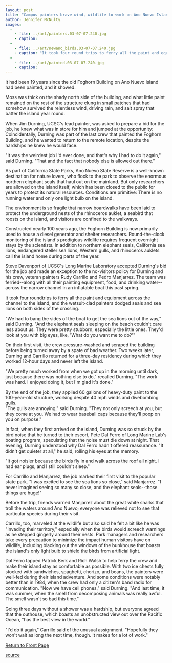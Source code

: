 ```yaml
---
layout: post
title: "Campus painters brave wind, wildlife to work on Ano Nuevo Island"
author: Jennifer McNulty
images:
  -
    - file: ../art/painters.03-07-07.240.jpg
    - caption: 
  -
    - file: ../art/newano_birds.03-07-07.240.jpg
    - caption: "It took four round trips to ferry all the paint and equipment across the channel to Ano Nuevo Island, and the wetsuit-clad painters dodged seals and sea lions on both sides of the crossing to paint the Foghorn Building, above, which hadn't been painted in 19 years. Pictured left to right in center photo are Jim Durning, Pedro Manjarrez, and Rudy Carrillo. The painted building is shown in the bottom photo. Top and bottom photos: Jim Durning; center photo: Pat Morris"
  -
    - file: ../art/painted.03-07-07.240.jpg
    - caption: 
---
```


It had been 19 years since the old Foghorn Building on Ano Nuevo Island had been painted, and it showed.

Moss was thick on the shady north side of the building, and what little paint remained on the rest of the structure clung in small patches that had somehow survived the relentless wind, driving rain, and salt spray that batter the island year round.  

When Jim Durning, UCSC's lead painter, was asked to prepare a bid for the job, he knew what was in store for him and jumped at the opportunity: Coincidentally, Durning was part of the last crew that painted the Foghorn Building, and he wanted to return to the remote location, despite the hardships he knew he would face.  

"It was the weirdest job I'd ever done, and that's why I had to do it again," said Durning. "That and the fact that nobody else is allowed out there."   

As part of California State Parks, Ano Nuevo State Reserve is a well-known destination for nature lovers, who flock to the park to observe the enormous northern elephant seals that haul out on the mainland. But only researchers are allowed on the island itself, which has been closed to the public for years to protect its natural resources. Conditions are primitive: There is no running water and only one light bulb on the island.

The environment is so fragile that narrow boardwalks have been laid to protect the underground nests of the rhinoceros auklet, a seabird that roosts on the island, and visitors are confined to the walkways.  

Constructed nearly 100 years ago, the Foghorn Building is now primarily used to house a diesel generator and shelter researchers. Round-the-clock monitoring of the island's prodigious wildlife requires frequent overnight stays by the scientists. In addition to northern elephant seals, California sea lions, endangered steller sea lions, Western gulls, and rhinoceros auklets call the island home during parts of the year.  

Steve Davenport of UCSC's Long Marine Laboratory accepted Durning's bid for the job and made an exception to the no-visitors policy for Durning and his crew, veteran painters Rudy Carrillo and Pedro Manjarrez. The team was ferried--along with all their painting equipment, food, and drinking water--across the narrow channel in an inflatable boat this past spring.

It took four roundtrips to ferry all the paint and equipment across the channel to the island, and the wetsuit-clad painters dodged seals and sea lions on both sides of the crossing.  

"We had to bang the sides of the boat to get the sea lions out of the way," said Durning. "And the elephant seals sleeping on the beach couldn't care less about us. They were pretty stubborn, especially the little ones. They'd look at you with big eyes, like, 'What do you want me to do?'"  

On their first visit, the crew pressure-washed and scraped the building before being turned away by a spate of bad weather. Two weeks later, Durning and Carrillo returned for a three-day residency during which they worked 12-hour days and never left the island.   

"We pretty much worked from when we got up in the morning until dark, just because there was nothing else to do," recalled Durning. "The work was hard. I enjoyed doing it, but I'm glad it's done."   

By the end of the job, they applied 60 gallons of heavy-duty paint to the 100-year-old structure, working despite 40 mph winds and divebombing gulls.  
"The gulls are annoying," said Durning. "They not only screech at you, but they come at you. We had to wear baseball caps because they'll poop on you on purpose."  

In fact, when they first arrived on the island, Durning was so struck by the bird noise that he turned to their escort, Pete Dal Ferro of Long Marine Lab's boating program, speculating that the noise must die down at night. That evening, Durning understood why Dal Ferro hadn't offered reassurance. "It didn't get quieter at all," he said, rolling his eyes at the memory.

"It got noisier because the birds fly in and walk across the roof all night. I had ear plugs, and I still couldn't sleep."  

For Carrillo and Manjarrez, the job marked their first visit to the popular state park. "I was excited to see the sea lions so close," said Manjarrez. "I never imagined seeing so many so close, and the elephant seals--those things are huge!"   

Before the trip, friends warned Manjarrez about the great white sharks that troll the waters around Ano Nuevo; everyone was relieved not to see that particular species during their visit.  

Carrillo, too, marveled at the wildlife but also said he felt a bit like he was "invading their territory," especially when the birds would screech warnings as he stepped gingerly around their nests. Park managers and researchers take every precaution to minimize the impact human visitors have on wildlife, including blacking out the windows of the bunkhouse that boasts the island's only light bulb to shield the birds from artificial light.  

Dal Ferro tapped Patrick Berk and Rich Walsh to help ferry the crew and make their island stay as comfortable as possible. With two ice chests fully stocked with sandwiches, spaghetti, chorizo, and beans, the painters were well-fed during their island adventure. And some conditions were notably better than in 1984, when the crew had only a citizen's band radio for communication. "Now we have cell phones," said Durning. "And last time, it was summer, when the smell from decomposing animals was really awful. The smell wasn't so bad this time."  

Going three days without a shower was a hardship, but everyone agreed that the outhouse, which boasts an unobstructed view out over the Pacific Ocean, "has the best view in the world."  

"I'd do it again," Carrillo said of the unusual assignment. "Hopefully they won't wait as long the next time, though. It makes for a lot of work."


[Return to Front Page][1]

[1]: http://currents.ucsc.edu/

[source](http://www1.ucsc.edu/currents/03-04/07-07/painters.html "Permalink to painters")
